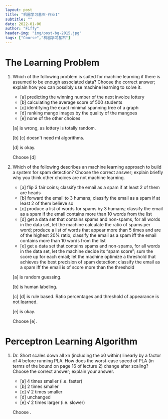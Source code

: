 ```yaml
---
layout: post
title: "机器学习基石-作业1"
subtitle: ""
date: 2022-01-06
author: "Fiffy"
header-img: "img/post-bg-2015.jpg"
tags: ["Course","机器学习基石"]
---
```


# The Learning Problem

1. Which of the following problem is suited for machine learning if there is assumed to be enough associated data? Choose the correct answer; explain how you can possibly use machine learning to solve it.

   - [a] predicting the winning number of the next invoice lottery 
   - [b] calculating the average score of 500 students 
   - [c] identifying the exact minimal spanning tree of a graph 
   - [d] ranking mango images by the quality of the mangoes
   - [e] none of the other choices

   [a] is wrong, as lottery is totally random.

   [b] [c] doesn't need ml algorithms.

   [d] is okay.

   Choose [d]

2. Which of the following describes an machine learning approach to build a system for spam detection? Choose the correct answer; explain briefly why you think other choices are not machine learning.

   - [a] flip 3 fair coins; classify the email as a spam if at least 2 of them are heads 
   - [b] forward the email to 3 humans; classify the email as a spam if at least 2 of them believe so 
   - [c] produce a list of words for spams by 3 humans; classify the email as a spam if the email contains more than 10 words from the list 
   - [d] get a data set that contains spams and non-spams, for all words in the data set, let the machine calculate the ratio of spams per word; produce a list of words that appear more than 5 times and are of the highest 20% ratio; classify the email as a spam iff the email contains more than 10 words from the list 
   - [e] get a data set that contains spams and non-spams, for all words in the data set, let the machine decide its “spam score”; sum the score up for each email; let the machine optimize a threshold that achieves the best precision of spam detection; classify the email as a spam iff the email is of score more than the threshold

   [a] is random guessing.

   [b] is human labeling.

   [c] [d] is rule based. Ratio percentages and threshold of appearance is not learned.

   [e] is okay.

   Choose [e].

# Perceptron Learning Algorithm

1. Dr. Short scales down all xn (including the x0 within) linearly by a factor of 4 before running PLA. How does the worst-case speed of PLA (in terms of the bound on page 16 of lecture 2) change after scaling? Choose the correct answer; explain your answer.

   - [a] 4 times smaller (i.e. faster) 
   - [b] 2 times smaller 
   - [c] √ 2 times smaller 
   - [d] unchanged 
   - [e] √ 2 times larger (i.e. slower)

   Choose .

   

   



